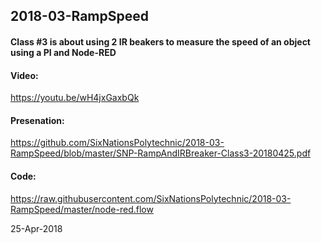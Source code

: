 ## 2018-03-RampSpeed
#### Class #3 is about using 2 IR beakers to measure the speed of an object using a PI and Node-RED

#### Video: 
https://youtu.be/wH4jxGaxbQk

#### Presenation: 
https://github.com/SixNationsPolytechnic/2018-03-RampSpeed/blob/master/SNP-RampAndIRBreaker-Class3-20180425.pdf

#### Code: 
https://raw.githubusercontent.com/SixNationsPolytechnic/2018-03-RampSpeed/master/node-red.flow

25-Apr-2018
